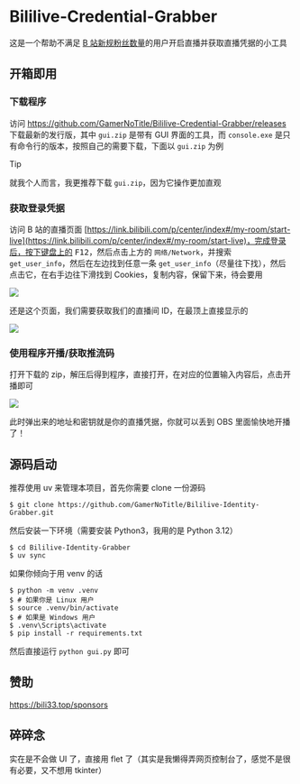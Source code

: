 # Bililive-Credential-Grabber

这是一个帮助不满足 [B 站新规粉丝数量](https://link.bilibili.com/p/eden/news#/newsdetail?id=4516)的用户开启直播并获取直播凭据的小工具

## 开箱即用

### 下载程序

访问 https://github.com/GamerNoTitle/Bililive-Credential-Grabber/releases 下载最新的发行版，其中 `gui.zip` 是带有 GUI 界面的工具，而 `console.exe` 是只有命令行的版本，按照自己的需要下载，下面以 `gui.zip` 为例

> [!Tip]
>
> 就我个人而言，我更推荐下载 `gui.zip`，因为它操作更加直观

### 获取登录凭据

访问 B 站的直播页面 [https://link.bilibili.com/p/center/index#/my-room/start-live](https://link.bilibili.com/p/center/index#/my-room/start-live)，完成登录后，按下键盘上的 <kbd>F12</kbd>，然后点击上方的 `网络/Network`，并搜索 `get_user_info`，然后在左边找到任意一条 `get_user_info`（尽量往下找），然后点击它，在右手边往下滑找到 Cookies，复制内容，保留下来，待会要用

![](https://cdn.jsdelivr.net/gh/GamerNoTitle/Bililive-Credential-Grabber@master/img/msedge_TNBFhTIA7i.png)

还是这个页面，我们需要获取我们的直播间 ID，在最顶上直接显示的

![](https://cdn.jsdelivr.net/gh/GamerNoTitle/Bililive-Credential-Grabber@master/img/msedge_YAPXAUPOxR.png)

### 使用程序开播/获取推流码

打开下载的 zip，解压后得到程序，直接打开，在对应的位置输入内容后，点击开播即可

![](https://cdn.jsdelivr.net/gh/GamerNoTitle/Bililive-Credential-Grabber@master/img/flet_N6tYCAz1z0.png)

此时弹出来的地址和密钥就是你的直播凭据，你就可以丢到 OBS 里面愉快地开播了！

## 源码启动

推荐使用 uv 来管理本项目，首先你需要 clone 一份源码

```shell
$ git clone https://github.com/GamerNoTitle/Bililive-Identity-Grabber.git
```

然后安装一下环境（需要安装 Python3，我用的是 Python 3.12）

```shell
$ cd Bililive-Identity-Grabber
$ uv sync
```

如果你倾向于用 venv 的话

```shell
$ python -m venv .venv
$ # 如果你是 Linux 用户
$ source .venv/bin/activate
$ # 如果是 Windows 用户
$ .venv\Scripts\activate
$ pip install -r requirements.txt
```

然后直接运行 `python gui.py` 即可

## 赞助

https://bili33.top/sponsors


## 碎碎念

实在是不会做 UI 了，直接用 flet 了（其实是我懒得弄网页控制台了，感觉不是很有必要，又不想用 tkinter）